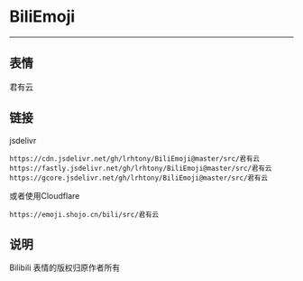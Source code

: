 # BiliEmoji
---
## 表情
君有云
## 链接
jsdelivr
```
https://cdn.jsdelivr.net/gh/lrhtony/BiliEmoji@master/src/君有云
https://fastly.jsdelivr.net/gh/lrhtony/BiliEmoji@master/src/君有云
https://gcore.jsdelivr.net/gh/lrhtony/BiliEmoji@master/src/君有云
```
或者使用Cloudflare
```
https://emoji.shojo.cn/bili/src/君有云
```
## 说明
Bilibili 表情的版权归原作者所有
